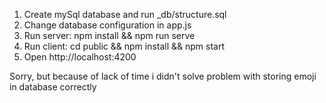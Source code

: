 1. Create mySql database and run _db/structure.sql
2. Change database configuration in app.js
3. Run server: npm install && npm run serve
4. Run client: cd public && npm install && npm start
5. Open http://localhost:4200

Sorry, but because of lack of time i didn't solve problem with storing emoji in database correctly
